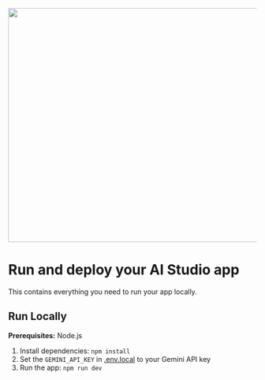 <div align="center">
<img width="1200" height="475" alt="GHBanner" src="https://assets.grok.com/users/74b79ea2-26bf-4ecb-856f-78cdd2a31472/generated/945d49d4-0dfe-4b67-b6ca-b8202984ef09/image.jpg" />
</div>

# Run and deploy your AI Studio app

This contains everything you need to run your app locally.



## Run Locally

**Prerequisites:**  Node.js


1. Install dependencies:
   `npm install`
2. Set the `GEMINI_API_KEY` in [.env.local](.env.local) to your Gemini API key
3. Run the app:
   `npm run dev`
